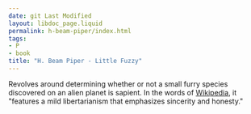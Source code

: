 ```yaml
---
date: git Last Modified
layout: libdoc_page.liquid
permalink: h-beam-piper/index.html
tags:
- P
- book
title: "H. Beam Piper - Little Fuzzy"
---
```


Revolves around determining whether or not a small furry  species discovered on an alien planet is sapient. In the words of <a href="https://en.wikipedia.org/wiki/Little_Fuzzy">Wikipedia</a>, it "features  a mild libertarianism that emphasizes sincerity and honesty."
